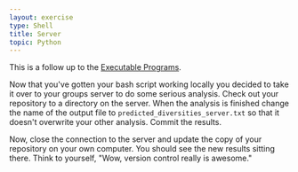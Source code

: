 ```yaml
---
layout: exercise
type: Shell
title: Server
topic: Python
---
```


This is a follow up to the [Executable Programs]({{site.baseurl}}/exercises/Shell-executable-programs-Python).

Now that you've gotten your bash script working locally you decided to
take it over to your groups server to do some serious analysis. Check
out your repository to a directory on the server. When the analysis is
finished change the name of the output file to
`predicted_diversities_server.txt` so that it doesn't overwrite your
other analysis. Commit the results.

Now, close the connection to the server and update the copy of your
repository on your own computer. You should see the new results sitting
there. Think to yourself, "Wow, version control really is awesome."
